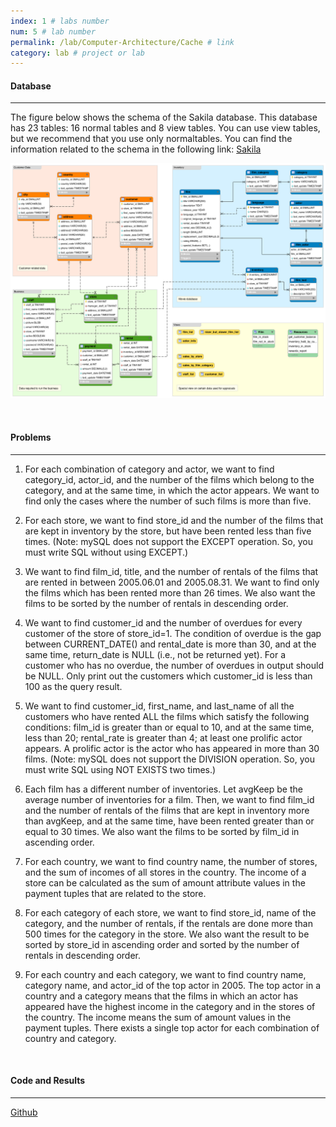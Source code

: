 ```yaml
---
index: 1 # labs number
num: 5 # lab number
permalink: /lab/Computer-Architecture/Cache # link
category: lab # project or lab
---
```


#### **Database**

---

The figure below shows the schema of the Sakila database. This database has 23 tables:
16 normal tables and 8 view tables. You can use view tables, but we recommend that you
use only normaltables. You can find the information related to the schema in the following
link: [Sakila](https://dev.mysql.com/doc/sakila/en/sakila-structure.html)

![Figure1](/assets/lab/Database/Figure1.png)

<br>

#### **Problems**

---

1. For each combination of category and actor, we want to find category_id,
   actor_id, and the number of the films which belong to the category, and at the same time,
   in which the actor appears. We want to find only the cases where the number of such films
   is more than five.

2. For each store, we want to find store_id and the number of the films that are
   kept in inventory by the store, but have been rented less than five times. (Note: mySQL
   does not support the EXCEPT operation. So, you must write SQL without using EXCEPT.)

3. We want to find film_id, title, and the number of rentals of the films that are
   rented in between 2005.06.01 and 2005.08.31. We want to find only the films which has
   been rented more than 26 times. We also want the films to be sorted by the number of
   rentals in descending order.

4. We want to find customer_id and the number of overdues for every customer
   of the store of store_id=1. The condition of overdue is the gap between CURRENT_DATE()
   and rental_date is more than 30, and at the same time, return_date is NULL (i.e., not be
   returned yet). For a customer who has no overdue, the number of overdues in output
   should be NULL. Only print out the customers which customer_id is less than 100 as the
   query result.

5. We want to find customer_id, first_name, and last_name of all the customers
   who have rented ALL the films which satisfy the following conditions: film_id is greater
   than or equal to 10, and at the same time, less than 20; rental_rate is greater than 4; at
   least one prolific actor appears. A prolific actor is the actor who has appeared in more
   than 30 films. (Note: mySQL does not support the DIVISION operation. So, you must write
   SQL using NOT EXISTS two times.)

6. Each film has a different number of inventories. Let avgKeep be the average
   number of inventories for a film. Then, we want to find film_id and the number of rentals
   of the films that are kept in inventory more than avgKeep, and at the same time, have been
   rented greater than or equal to 30 times. We also want the films to be sorted by film_id in
   ascending order.

7. For each country, we want to find country name, the number of stores, and the
   sum of incomes of all stores in the country. The income of a store can be calculated as the
   sum of amount attribute values in the payment tuples that are related to the store.

8. For each category of each store, we want to find store_id, name of the category,
   and the number of rentals, if the rentals are done more than 500 times for the category in
   the store. We also want the result to be sorted by store_id in ascending order and sorted
   by the number of rentals in descending order.

9. For each country and each category, we want to find country name, category
   name, and actor_id of the top actor in 2005. The top actor in a country and a category
   means that the films in which an actor has appeared have the highest income in the
   category and in the stores of the country. The income means the sum of amount values in
   the payment tuples. There exists a single top actor for each combination of country and
   category.

<br>

#### **Code and Results**

---

[Github](https://github.com/Heejinee3/Database/tree/master/Lab1)

